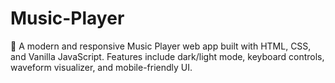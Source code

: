 # Music-Player
🎵 A modern and responsive Music Player web app built with HTML, CSS, and Vanilla JavaScript. Features include dark/light mode, keyboard controls, waveform visualizer, and mobile-friendly UI.
